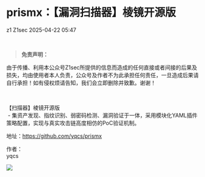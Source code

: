 #  prismx：【漏洞扫描器】棱镜开源版   
z1  Z1sec   2025-04-22 05:47  
  
   
  
> **免责声明：**  
  
由于传播、利用本公众号Z1sec所提供的信息而造成的任何直接或者间接的后果及损失，均由使用者本人负责，公众号及作者不为此承担任何责任，一旦造成后果请自行承担！如有侵权烦请告知，我们会立即删除并致歉。谢谢！  
  
  
   
  
【扫描器】棱镜开源版  
 - 集资产发现、指纹识别、弱密码检测、漏洞验证于一体，采用模块化YAML插件策略配置，实现与真实攻击链高度相仿的PoC验证机制。  
  
地址：https://github.com/yqcs/prismx  
  
作者：  
yqcs  
  
![](https://mmbiz.qpic.cn/mmbiz_png/bnXduaibt5TEAfPicPrDKEa99Ek7QT6YGibSdibP0PWU9Z0mhveMvoCY42TUtQGyQ65bkCEzlLcOB9aS2a2b6JGXIQ/640?wx_fmt=png&from=appmsg "")  
  
  

